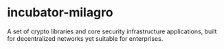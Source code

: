 # incubator-milagro
A set of crypto libraries and core security infrastructure applications, built for decentralized networks yet suitable for enterprises.

